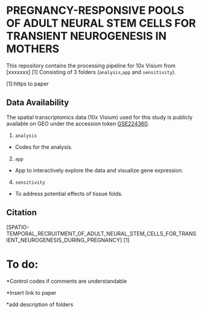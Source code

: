 # PREGNANCY-RESPONSIVE POOLS OF ADULT NEURAL STEM CELLS FOR TRANSIENT NEUROGENESIS IN MOTHERS


This repository contains the processing pipeline for 10x Visium from [xxxxxxx] [1] 
Consisting of 3 folders (`analysis`,`app` and `sensitivity`).

[1]:https to paper



## Data Availability

The spatial transcriptomics data (10x Visium) used for this study is publicly available on GEO under the accession token  [GSE224360][2].

[2]:https://www.ncbi.nlm.nih.gov/geo/query/acc.cgi?acc=GSE224360

1. `analysis`
* Codes for the analysis.
2. `app`
* App to interactively explore the data and visualize gene expression. 
4. `sensitivity`
* To address potential effects of tissue folds.
    
## Citation 
[SPATIO-TEMPORAL_RECRUITMENT_OF_ADULT_NEURAL_STEM_CELLS_FOR_TRANSIENT_NEUROGENESIS_DURING_PREGNANCY] [1]








# To do:

*Control codes if comments are understandable

*Insert link to paper

*add description of folders
